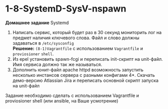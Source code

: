 # 1-8-SystemD-SysV-nspawn
__Домашнее задание__
Systemd
1. Написать сервис, который будет раз в 30 секунд мониторить лог на предмет наличия ключевого слова. Файл и слово должны задаваться в `/etc/sysconfig`  
__Решение:__ `(8-1)Vagrantfile` с использованием `Vagrantfile` и `proviosioner` `shell`.   
2. Из epel установить spawn-fcgi и переписать init-скрипт на unit-файл. Имя сервиса должно так же называться.
3. Дополнить юнит-файл apache httpd возможность запустить несколько инстансов сервера с разными конфигами
4*. Скачать демо-версию Atlassian Jira и переписать основной скрипт запуска на unit-файл

Задание необходимо сделать с использованием Vagrantfile и proviosioner shell (или ansible, на Ваше усмотрение)
